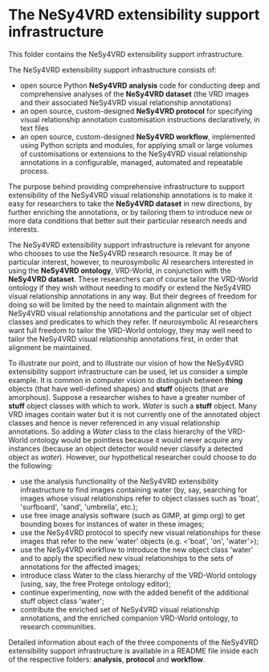 # The NeSy4VRD extensibility support infrastructure

This folder contains the NeSy4VRD extensibility support infrastructure. 

The NeSy4VRD extensibility support infrastructure consists of:
* open source Python **NeSy4VRD analysis** code for conducting deep and comprehensive analyses of the **NeSy4VRD dataset** (the VRD images and their associated NeSy4VRD visual relationship annotations)
* an open source, custom-designed **NeSy4VRD protocol** for specifying visual relationship annotation customisation instructions declaratively, in text files
* an open source, custom-designed **NeSy4VRD workflow**, implemented using Python scripts and modules, for applying small or large volumes of customisations or extensions to the NeSy4VRD visual relationship annotations in a configurable, managed, automated and repeatable process.

The purpose behind providing comprehensive infrastructure to support extensibility of the NeSy4VRD visual relationship annotations is to make it easy for researchers to take the **NeSy4VRD dataset** in new directions, by further enriching the annotations, or by tailoring them to introduce new or more data conditions that better suit their particular research needs and interests.

The NeSy4VRD extensibility support infrastructure is relevant for anyone who chooses to use the NeSy4VRD research resource. It may be of particular interest, however, to neurosymbolic AI researchers interested in using the **NeSy4VRD ontology**, VRD-World, in conjunction with the **NeSy4VRD dataset**. These researchers can of course tailor the VRD-World ontology if they wish without needing to modify or extend the NeSy4VRD visual relationship annotations in any way. But their degrees of freedom for doing so will be limited by the need to maintain alignment with the NeSy4VRD visual relationship annotations and the particular set of object classes and predicates to which they refer.  If neurosymbolic AI researchers want full freedom to tailor the VRD-World ontology, they may well need to tailor the NeSy4VRD visual relationship annotations first, in order that alignment be maintained.

To illustrate our point, and to illustrate our vision of how the NeSy4VRD extensibility support infrastructure can be used, let us consider a simple example. It is common in computer vision to distinguish between **thing** objects (that have well-defined shapes) and **stuff** objects (that are amorphous). Suppose a researcher wishes to have a greater number of **stuff** object classes with which to work.  *Water* is such a **stuff** object.  Many VRD images contain water but it is not currently one of the annotated object classes and hence is never referenced in any visual relationship annotations. So adding a *Water* class to the class hierarchy of the VRD-World ontology would be pointless because it would never acquire any instances (because an object detector would never classify a detected object as *water*). However, our hypothetical researcher could choose to do the following:
* use the analysis functionality of the NeSy4VRD extensibility infrastructure to find images containing water (by, say, searching for images whose visual relationships refer to object classes such as 'boat', 'surfboard', 'sand', 'umbrella', etc.);
* use free image analysis software (such as GIMP, at gimp.org) to get bounding boxes for instances of water in these images;
* use the NeSy4VRD protocol to specify new visual relationships for these images that refer to the new 'water' objects (e.g. <'boat', 'on', 'water'>);
* use the NeSy4VRD workflow to introduce the new object class 'water' and to apply the specified new visual relationships to the sets of annotations for the affected images;
* introduce class Water to the class hierarchy of the VRD-World ontology (using, say, the free Protege ontology editor);
* continue experimenting, now with the added benefit of the additional stuff object class 'water';
* contribute the enriched set of NeSy4VRD visual relationship annotations, and the enriched companion VRD-World ontology, to research communities.

Detailed information about each of the three components of the NeSy4VRD extensibility support infrastructure is available in a README file inside each of the respective folders:  **analysis**, **protocol** and **workflow**.



